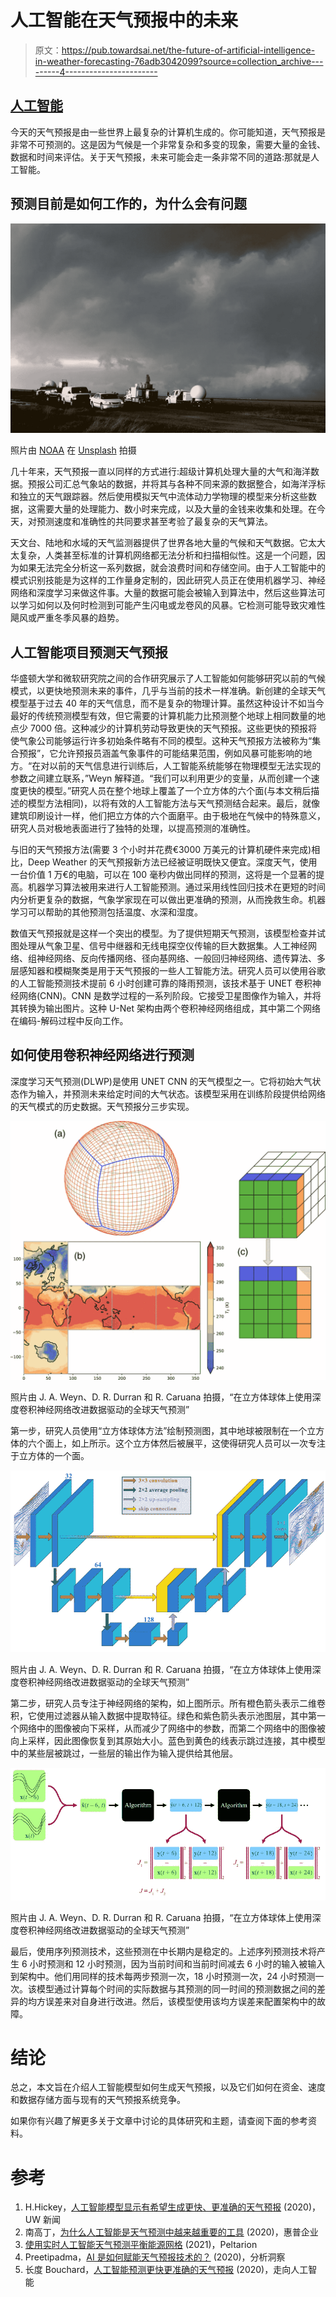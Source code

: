 # 人工智能在天气预报中的未来

> 原文：<https://pub.towardsai.net/the-future-of-artificial-intelligence-in-weather-forecasting-76adb3042099?source=collection_archive---------4----------------------->

## [人工智能](https://towardsai.net/p/category/artificial-intelligence)

今天的天气预报是由一些世界上最复杂的计算机生成的。你可能知道，天气预报是非常不可预测的。这是因为气候是一个非常复杂和多变的现象，需要大量的金钱、数据和时间来评估。关于天气预报，未来可能会走一条非常不同的道路:那就是人工智能。

## **预测目前是如何工作的，为什么会有问题**

![](img/b6ab9ae46a20bf5e43cc53e99b7b48f7.png)

照片由 [NOAA](https://unsplash.com/@noaa?utm_source=unsplash&utm_medium=referral&utm_content=creditCopyText) 在 [Unsplash](https://unsplash.com/s/photos/weather-forecasting?utm_source=unsplash&utm_medium=referral&utm_content=creditCopyText) 拍摄

几十年来，天气预报一直以同样的方式进行:超级计算机处理大量的大气和海洋数据。预报公司汇总气象站的数据，并将其与各种不同来源的数据整合，如海洋浮标和独立的天气跟踪器。然后使用模拟天气中流体动力学物理的模型来分析这些数据，这需要大量的处理能力、数小时来完成，以及大量的金钱来收集和处理。在今天，对预测速度和准确性的共同要求甚至考验了最复杂的天气算法。

天文台、陆地和水域的天气监测器提供了世界各地大量的气候和天气数据。它太大太复杂，人类甚至标准的计算机网络都无法分析和扫描相似性。这是一个问题，因为如果无法完全分析这一系列数据，就会浪费时间和存储空间。由于人工智能中的模式识别技能是为这样的工作量身定制的，因此研究人员正在使用机器学习、神经网络和深度学习来做这件事。大量的数据可能会被输入到算法中，然后这些算法可以学习如何以及何时检测到可能产生闪电或龙卷风的风暴。它检测可能导致灾难性飓风或严重冬季风暴的趋势。

## **人工智能项目预测天气预报**

华盛顿大学和微软研究院之间的合作研究展示了人工智能如何能够研究以前的气候模式，以更快地预测未来的事件，几乎与当前的技术一样准确。新创建的全球天气模型基于过去 40 年的天气信息，而不是复杂的物理计算。虽然这种设计不如当今最好的传统预测模型有效，但它需要的计算机能力比预测整个地球上相同数量的地点少 7000 倍。这种减少的计算机劳动导致更快的天气预报。这些更快的预报将使气象公司能够运行许多初始条件略有不同的模型。这种天气预报方法被称为“集合预报”，它允许预报员涵盖气象事件的可能结果范围，例如风暴可能影响的地方。“在对以前的天气信息进行训练后，人工智能系统能够在物理模型无法实现的参数之间建立联系，”Weyn 解释道。“我们可以利用更少的变量，从而创建一个速度更快的模型。”研究人员在整个地球上覆盖了一个立方体的六个面(与本文稍后描述的模型方法相同)，以将有效的人工智能方法与天气预测结合起来。最后，就像建筑印刷设计一样，他们把立方体的六个面磨平。由于极地在气候中的特殊意义，研究人员对极地表面进行了独特的处理，以提高预测的准确性。

与旧的天气预报方法(需要 3 个小时并花费€3000 万美元的计算机硬件来完成)相比，Deep Weather 的天气预报新方法已经被证明既快又便宜。深度天气，使用一台价值 1 万€的电脑，可以在 100 毫秒内做出同样的预测，这将是一个显著的提高。机器学习算法被用来进行人工智能预测。通过采用线性回归技术在更短的时间内分析更复杂的数据，气象学家现在可以做出更准确的预测，从而挽救生命。机器学习可以帮助的其他预测包括温度、水深和湿度。

数值天气预报就是这样一个突出的模型。为了提供短期天气预测，该模型检查并试图处理从气象卫星、信号中继器和无线电探空仪传输的巨大数据集。人工神经网络、组神经网络、反向传播网络、径向基网络、一般回归神经网络、遗传算法、多层感知器和模糊聚类是用于天气预报的一些人工智能方法。研究人员可以使用谷歌的人工智能预测技术提前 6 小时创建可靠的降雨预测，该技术基于 UNET 卷积神经网络(CNN)。CNN 是数学过程的一系列阶段。它接受卫星图像作为输入，并将其转换为输出图片。这种 U-Net 架构由两个卷积神经网络组成，其中第二个网络在编码-解码过程中反向工作。

## **如何使用卷积神经网络进行预测**

深度学习天气预测(DLWP)是使用 UNET CNN 的天气模型之一。它将初始大气状态作为输入，并预测未来给定时间的大气状态。该模型采用在训练阶段提供给网络的天气模式的历史数据。天气预报分三步实现。

![](img/95001a48ffb641ef5792a115522d8d83.png)

照片由 J. A. Weyn、D. R. Durran 和 R. Caruana 拍摄，“在立方体球体上使用深度卷积神经网络改进数据驱动的全球天气预测”

第一步，研究人员使用“立方体球体方法”绘制预测图，其中地球被限制在一个立方体的六个面上，如上所示。这个立方体然后被展平，这使得研究人员可以一次专注于立方体的一个面。

![](img/06c6c70be310bc5f61a45a7375bb2a09.png)

照片由 J. A. Weyn、D. R. Durran 和 R. Caruana 拍摄，“在立方体球体上使用深度卷积神经网络改进数据驱动的全球天气预测”

第二步，研究人员专注于神经网络的架构，如上图所示。所有橙色箭头表示二维卷积，它使用过滤器从输入数据中提取特征。绿色和紫色箭头表示池图层，其中第一个网络中的图像被向下采样，从而减少了网络中的参数，而第二个网络中的图像被向上采样，因此图像恢复到其原始大小。蓝色到黄色的线表示跳过连接，其中模型中的某些层被跳过，一些层的输出作为输入提供给其他层。

![](img/23a5a803a8314d964d62c2f12b786b66.png)

照片由 J. A. Weyn、D. R. Durran 和 R. Caruana 拍摄，“在立方体球体上使用深度卷积神经网络改进数据驱动的全球天气预测”

最后，使用序列预测技术，这些预测在中长期内是稳定的。上述序列预测技术将产生 6 小时预测和 12 小时预测，因为当前时间和当前时间减去 6 小时的输入被输入到架构中。他们用同样的技术每两步预测一次，18 小时预测一次，24 小时预测一次。该模型通过计算每个时间的实际数据与其预测的同一时间的预测数据之间的差异的均方误差来对自身进行改进。然后，该模型使用该均方误差来配置架构中的故障。

# 结论

总之，本文旨在介绍人工智能模型如何生成天气预报，以及它们如何在资金、速度和数据存储方面与现有的天气预报系统竞争。

如果你有兴趣了解更多关于文章中讨论的具体研究和主题，请查阅下面的参考资料。

# 参考

1.  H.Hickey，[人工智能模型显示有希望生成更快、更准确的天气预报](https://www.washington.edu/news/2020/12/15/a-i-model-shows-promise-to-generate-faster-more-accurate-weather-forecasts/) (2020)，UW 新闻
2.  南高丁，[为什么人工智能是天气预测中越来越重要的工具](https://www.hpe.com/us/en/insights/articles/why-ai-is-an-increasingly-important-tool-in-weather-prediction-2007.html) (2020)，惠普企业
3.  [使用实时人工智能天气预测平衡能源网格](https://peltarion.com/customer-stories/deep-learning-weather-forecast) (2021)，Peltarion
4.  Preetipadma，[AI 是如何赋能天气预报技术的？](https://www.analyticsinsight.net/ai-empowering-weather-forecasting-technology/) (2020)，分析洞察
5.  长度 Bouchard，[人工智能预测更快更准确的天气预报](/ai-is-predicting-faster-and-more-accurate-weather-forecasts-5d99a1d9c4f) (2020)，走向人工智能